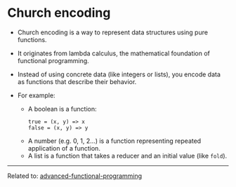 # Church encoding

* Church encoding is a way to represent data structures using pure functions.
* It originates from lambda calculus, the mathematical foundation of functional programming.
* Instead of using concrete data (like integers or lists), you encode data as functions that describe their behavior.
* For example:

  * A boolean is a function:
    ```
    true = (x, y) => x 
    false = (x, y) => y
    ```
  * A number (e.g. 0, 1, 2...) is a function representing repeated application of a function.
  * A list is a function that takes a reducer and an initial value (like `fold`).


<hr>

Related to: [advanced-functional-programming](advanced-functional-programming)